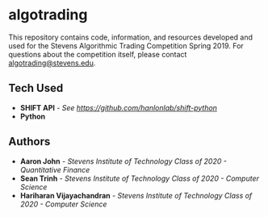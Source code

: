 # algotrading

This repository contains code, information, and resources developed and used for the Stevens Algorithmic Trading Competition 
Spring 2019. For questions about the competition itself, please contact algotrading@stevens.edu. 

## Tech Used

* **SHIFT API** - *See https://github.com/hanlonlab/shift-python*
* **Python**

## Authors

* **Aaron John** - *Stevens Institute of Technology Class of 2020 - Quantitative Finance*
* **Sean Trinh** - *Stevens Institute of Technology Class of 2020 - Computer Science*
* **Hariharan Vijayachandran** - *Stevens Institute of Technology Class of 2020 - Computer Science*
